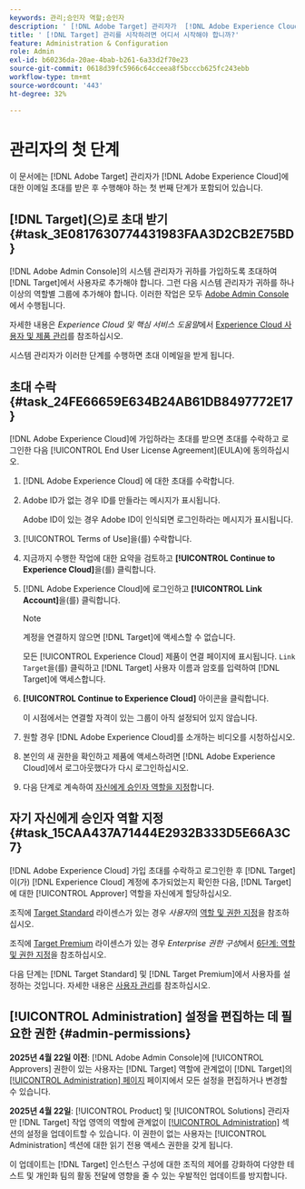 ```yaml
---
keywords: 관리;승인자 역할;승인자
description: ' [!DNL Adobe Target] 관리자가  [!DNL Adobe Experience Cloud]에 대한 전자 메일 초대를 받은 후 수행해야 하는 첫 번째 작업을 수행합니다.'
title: ' [!DNL Target] 관리를 시작하려면 어디서 시작해야 합니까?'
feature: Administration & Configuration
role: Admin
exl-id: b60236da-20ae-4bab-b261-6a33d2f70e23
source-git-commit: 0618d39fc5966c64cceea8f5bcccb625fc243ebb
workflow-type: tm+mt
source-wordcount: '443'
ht-degree: 32%

---
```


# 관리자의 첫 단계

이 문서에는 [!DNL Adobe Target] 관리자가 [!DNL Adobe Experience Cloud]에 대한 이메일 초대를 받은 후 수행해야 하는 첫 번째 단계가 포함되어 있습니다.

## [!DNL Target]&#x200B;(으)로 초대 받기 {#task_3E0817630774431983FAA3D2CB2E75BD}

[!DNL Adobe Admin Console]의 시스템 관리자가 귀하를 가입하도록 초대하여 [!DNL Target]에서 사용자로 추가해야 합니다. 그런 다음 시스템 관리자가 귀하를 하나 이상의 역할별 그룹에 추가해야 합니다. 이러한 작업은 모두 [Adobe Admin Console](https://adminconsole.adobe.com)에서 수행됩니다.

자세한 내용은 *Experience Cloud 및 핵심 서비스 도움말*&#x200B;에서 [Experience Cloud 사용자 및 제품 관리](https://experienceleague.adobe.com/docs/core-services/interface/manage-users-and-products/admin-getting-started.html?lang=ko)를 참조하십시오.

시스템 관리자가 이러한 단계를 수행하면 초대 이메일을 받게 됩니다.

## 초대 수락 {#task_24FE66659E634B24AB61DB8497772E17}

[!DNL Adobe Experience Cloud]에 가입하라는 초대를 받으면 초대를 수락하고 로그인한 다음 [!UICONTROL End User License Agreement]&#x200B;(EULA)에 동의하십시오.

1. [!DNL Adobe Experience Cloud] 에 대한 초대를 수락합니다.
1. Adobe ID가 없는 경우 ID를 만들라는 메시지가 표시됩니다.

   Adobe ID이 있는 경우 Adobe ID이 인식되면 로그인하라는 메시지가 표시됩니다.
1. [!UICONTROL Terms of Use]을(를) 수락합니다.
1. 지금까지 수행한 작업에 대한 요약을 검토하고 **[!UICONTROL Continue to Experience Cloud]**&#x200B;을(를) 클릭합니다.
1. [!DNL Adobe Experience Cloud]에 로그인하고 **[!UICONTROL Link Account]**&#x200B;을(를) 클릭합니다.

   >[!NOTE]
   >
   >계정을 연결하지 않으면 [!DNL Target]에 액세스할 수 없습니다.

   모든 [!UICONTROL Experience Cloud] 제품이 연결 페이지에 표시됩니다. `Link Target`을(를) 클릭하고 [!DNL Target] 사용자 이름과 암호를 입력하여 [!DNL Target]에 액세스합니다.
1. **[!UICONTROL Continue to Experience Cloud]** 아이콘을 클릭합니다.

   이 시점에서는 연결할 자격이 있는 그룹이 아직 설정되어 있지 않습니다.
1. 원할 경우 [!DNL Adobe Experience Cloud]를 소개하는 비디오를 시청하십시오.
1. 본인의 새 권한을 확인하고 제품에 액세스하려면 [!DNL Adobe Experience Cloud]에서 로그아웃했다가 다시 로그인하십시오.
1. 다음 단계로 계속하여 [자신에게 승인자 역할을 지정](/help/main/administrating-target/start-target.md#task_15CAA437A71444E2932B333D5E66A3C7)합니다.

## 자기 자신에게 승인자 역할 지정 {#task_15CAA437A71444E2932B333D5E66A3C7}

[!DNL Adobe Experience Cloud] 가입 초대를 수락하고 로그인한 후 [!DNL Target]이(가) [!DNL Experience Cloud] 계정에 추가되었는지 확인한 다음, [!DNL Target]에 대한 [!UICONTROL Approver] 역할을 자신에게 할당하십시오.

조직에 [Target Standard](/help/main/c-intro/intro.md#section_ACD5EFF17AAB4E979CBEFA0145CCD905) 라이센스가 있는 경우 *사용자*&#x200B;의 [역할 및 권한 지정](/help/main/administrating-target/c-user-management/c-user-management/user-management.md#roles-permissions)을 참조하십시오.

조직에 [Target Premium](/help/main/c-intro/intro.md#premium) 라이센스가 있는 경우 *Enterprise 권한 구성*&#x200B;에서 [6단계: 역할 및 권한 지정](/help/main/administrating-target/c-user-management/property-channel/properties-overview.md#section_8C425E43E5DD4111BBFC734A2B7ABC80)을 참조하십시오.

다음 단계는 [!DNL Target Standard] 및 [!DNL Target Premium]에서 사용자를 설정하는 것입니다. 자세한 내용은 [사용자 관리](/help/main/administrating-target/c-user-management/user-management.md)를 참조하십시오.

## [!UICONTROL Administration] 설정을 편집하는 데 필요한 권한 {#admin-permissions}

**2025년 4월 22일 이전**: [!DNL Adobe Admin Console]에 [!UICONTROL Approvers] 권한이 있는 사용자는 [!DNL Target] 역할에 관계없이 [!DNL Target]의 [[!UICONTROL Administration] 페이지](/help/main/administrating-target/administrating-target.md) 페이지에서 모든 설정을 편집하거나 변경할 수 있습니다.

**2025년 4월 22일**: [!UICONTROL Product] 및 [!UICONTROL Solutions] 관리자만 [!DNL Target] 작업 영역의 역할에 관계없이 [[!UICONTROL Administration]](/help/main/administrating-target/administrating-target.md) 섹션의 설정을 업데이트할 수 있습니다. 이 권한이 없는 사용자는 [!UICONTROL Administration] 섹션에 대한 읽기 전용 액세스 권한을 갖게 됩니다.

이 업데이트는 [!DNL Target] 인스턴스 구성에 대한 조직의 제어를 강화하여 다양한 테스트 및 개인화 팀의 활동 전달에 영향을 줄 수 있는 우발적인 업데이트를 방지합니다.
